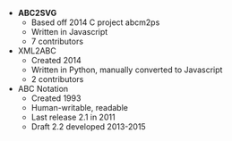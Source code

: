 - **ABC2SVG**
  - Based off 2014 C project abcm2ps
  - Written in Javascript
  - 7 contributors
- XML2ABC
  - Created 2014
  - Written in Python, manually converted to Javascript
  - 2 contributors
- ABC Notation
  - Created 1993
  - Human-writable, readable
  - Last release 2.1 in 2011
  - Draft 2.2 developed 2013-2015
